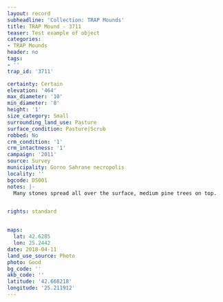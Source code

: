 ```yaml
---
layout: record
subheadline: 'Collection: TRAP Mounds'
title: TRAP Mound - 3711
teaser: Test example of object
categories:
- TRAP Mounds
header: no
tags:
- ''
trap_id: '3711'

certainty: Certain
elevation: '464'
max_diameter: '10'
min_diameter: '8'
height: '1'
size_category: Small
surrounding_land_use: Pasture
surface_condition: Pasture|Scrub
robbed: No
crm_condition: '1'
crm_intactness: '1'
campaign: '2011'
source: Survey
municipality: Gorno Sahrane necropolis
locality: ''
bgcode: DS001
notes: |-
  Many stones spread all over the surface, medium pine trees on top.


rights: standard


maps:
  lat: 42.6285
  lon: 25.2442
date: 2018-04-11
land_use_source: Photo
photo: Good
bg_code: ''
akb_code: ''
latitude: '42.668218'
longitude: '25.211912'
---
```

